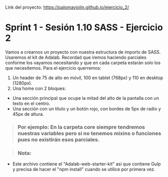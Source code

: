 Link del proyecto: https://palomaviolin.github.io/ejercicio_2/


# Sprint 1 - Sesión 1.10 SASS - Ejercicio 2
Vamos a crearnos un proyecto con nuestra estructura de imports de SASS. Usaremos el kit de Adalab. Recordad que iremos haciendo parciales conforme los vayamos necesitando y que en cada carpeta estarán solo los que necesitemos. Para el ejercicio querremos:

1. Un header de 75 de alto en móvil, 100 en tablet (768px) y 110 en desktop (1280px).
2. Una home con 2 bloques:
- Una sección principal que ocupe la mitad del alto de la pantalla con un texto en el centro.
- Una sección con un título y un botón rojo, con bordes de 5px de radio y 45px de altura.

> ### Por ejemplo: En la carpeta core siempre tendremos nuestras variables pero si no tenemos mixins o funciones pues no existirán esos parciales.

> ### Nota:
- Este archivo contiene el "Adalab-web-starter-kit" así que contiene Gulp y precisa de hacer el "npm install" cuando se utilice por primera vez.

